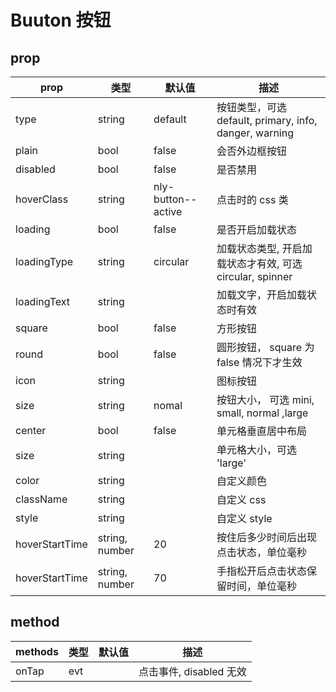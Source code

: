 # Buuton 按钮

## prop

|  prop   |  类型  |  默认值  | 描述 |
|  ----  | ----  |----  | ----  |
| type  | string | default | 按钮类型，可选 default, primary, info, danger, warning |
| plain  | bool | false | 会否外边框按钮 |
| disabled  | bool | false | 是否禁用 |
| hoverClass  | string | nly-button--active | 点击时的 css 类 |
| loading  | bool | false | 是否开启加载状态 |
| loadingType  | string | circular | 加载状态类型, 开启加载状态才有效, 可选 circular, spinner |
| loadingText  | string |  | 加载文字，开启加载状态时有效 |
| square  | bool | false | 方形按钮 |
| round  | bool | false | 圆形按钮， square 为 false 情况下才生效 |
| icon  | string |  | 图标按钮 |
| size  | string | nomal | 按钮大小， 可选 mini, small, normal ,large |
| center  | bool | false | 单元格垂直居中布局 |
| size  | string |  | 单元格大小，可选 'large' |
| color  | string |  | 自定义颜色 |
| className  | string |  | 自定义 css |
| style  | string |  | 自定义 style |
| hoverStartTime  | string, number | 20 | 按住后多少时间后出现点击状态，单位毫秒 |
| hoverStartTime  | string, number | 70 | 手指松开后点击状态保留时间，单位毫秒 |


## method

|  methods   |  类型  |  默认值  | 描述 |
|  ----  | ----  |----  | ----  |
| onTap  | evt |  | 点击事件, disabled 无效 |
